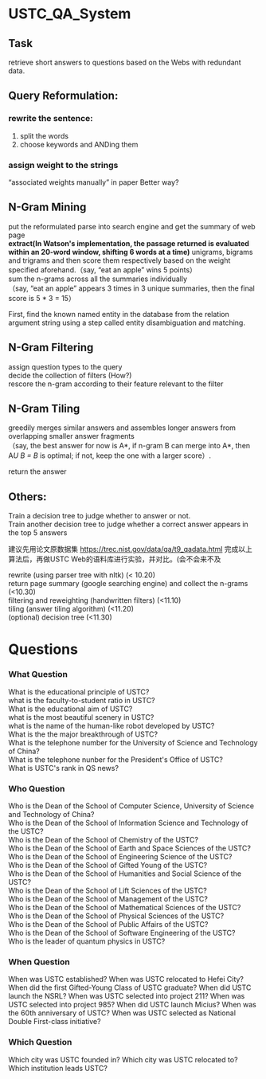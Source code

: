 # USTC_QA_System

## Task
retrieve short answers to questions based on the Webs with redundant data.

## Query Reformulation: 
### rewrite the sentence:  
1) split the words  
2) choose keywords and ANDing them  
### assign weight to the strings  
 “associated weights manually” in paper
 Better way?
## N-Gram Mining
put the reformulated parse into search engine and get the summary of web page  
**extract(In Watson's implementation, the passage returned is evaluated within an 20-word window, shifting 6 words at a time)** unigrams, bigrams and trigrams and then score them respectively based on the weight specified aforehand.（say, “eat an apple” wins 5 points）  
sum the n-grams across all the summaries individually  
（say, “eat an apple” appears 3 times in 3 unique summaries, then the final score is 5 * 3 = 15）

<!-- Besides, we can use Sentence offset, Sentence length, Number of named entities as features to estimate the relevence of a passage for a given search query. -->

First, find the known named entity in the database from the relation argument string using a step called entity disambiguation and matching. 

## N-Gram Filtering
assign question types to the query  
decide the collection of filters (How?)  
rescore the n-gram according to their feature relevant to the filter  
## N-Gram Tiling
greedily merges similar answers and assembles longer answers from overlapping smaller answer fragments  
（say, the best answer for now is A*, if n-gram B can merge into A*, then A*U B = B* is optimal; if not, keep the one with a larger score）.  

return the answer 
## Others:
Train a decision tree to judge whether to answer or not.  
Train another decision tree to judge whether a correct answer appears in the top 5 answers

建议先用论文原数据集 https://trec.nist.gov/data/qa/t9_qadata.html 完成以上算法后，再做USTC Web的语料库进行实验，并对比。(会不会来不及

rewrite (using parser tree with nltk) (< 10.20)  
return page summary (google searching engine) and collect the n-grams (<10.30)  
filtering and reweighting (handwritten filters) (<11.10)  
tiling (answer tiling algorithm)  (<11.20)  
(optional) decision tree (<11.30)  


# Questions

### What Question
What is the educational principle of USTC?  
what is the faculty-to-student ratio in USTC?  
What is the educational aim of USTC?  
what is the most beautiful scenery in USTC?  
what is the name of the human-like robot developed by USTC?  
What is the the major breakthrough of USTC?  
What is the telephone number for the University of Science and Technology of China?  
What is the telephone nunber for the President's Office of USTC?  
What is USTC's rank in QS news?  

### Who Question
Who is the Dean of the School of Computer Science, University of Science and Technology of China?  
Who is the Dean of the School of Information Science and Technology of the USTC?  
Who is the Dean of the School of Chemistry of the USTC?  
Who is the Dean of the School of Earth and Space Sciences of the USTC?  
Who is the Dean of the School of Engineering Science of the USTC?  
Who is the Dean of the School of Gifted Young of the USTC?  
Who is the Dean of the School of Humanities and Social Science of the USTC?  
Who is the Dean of the School of Lift Sciences of the USTC?  
Who is the Dean of the School of Management of the USTC?  
Who is the Dean of the School of Mathematical Sciences of the USTC?  
Who is the Dean of the School of Physical Sciences of the USTC?  
Who is the Dean of the School of Public Affairs of the USTC?  
Who is the Dean of the School of Software Engineering of the USTC?  
Who is the leader of quantum physics in USTC?  

### When Question
When was USTC established?
When was USTC relocated to Hefei City?
When did the first Gifted-Young Class of USTC  graduate?
When did USTC launch the NSRL?
When was USTC selected into project 211?
When was USTC selected into project 985?
When did USTC launch Micius?
When was the 60th anniversary of USTC?
When was USTC selected as National Double First-class initiative?

### Which Question
Which city was USTC founded in?
Which city was USTC relocated to?
Which institution leads USTC?
